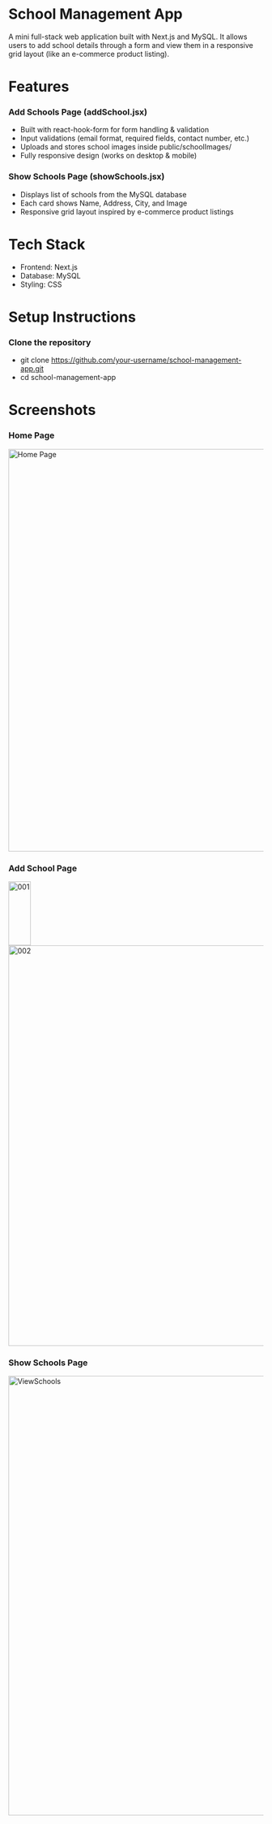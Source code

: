 # School Management App
A mini full-stack web application built with Next.js and MySQL.
It allows users to add school details through a form and view them in a responsive grid layout (like an e-commerce product listing).

# Features

### Add Schools Page (addSchool.jsx)

* Built with react-hook-form for form handling & validation
* Input validations (email format, required fields, contact number, etc.)
* Uploads and stores school images inside public/schoolImages/
* Fully responsive design (works on desktop & mobile)

### Show Schools Page (showSchools.jsx)

* Displays list of schools from the MySQL database
* Each card shows Name, Address, City, and Image
* Responsive grid layout inspired by e-commerce product listings

# Tech Stack

* Frontend: Next.js
* Database: MySQL
* Styling: CSS

# Setup Instructions

### Clone the repository

* git clone https://github.com/your-username/school-management-app.git
* cd school-management-app

# Screenshots

### Home Page 

<img width="1804" height="793" alt="Home Page" src="https://github.com/user-attachments/assets/d1506239-e267-459d-bee9-bf6b5991e830" />

### Add School Page

<img width="44" height="126" alt="001" src="https://github.com/user-attachments/assets/8bafab11-5ba7-44f8-9287-bf7e4d229fdb" />
<img width="1692" height="789" alt="002" src="https://github.com/user-attachments/assets/b0111423-1315-4ead-a21e-e796560c2181" />

### Show Schools Page

<img width="1638" height="866" alt="ViewSchools" src="https://github.com/user-attachments/assets/66dd2be4-4dda-4364-a9a4-73be780cc31d" />


